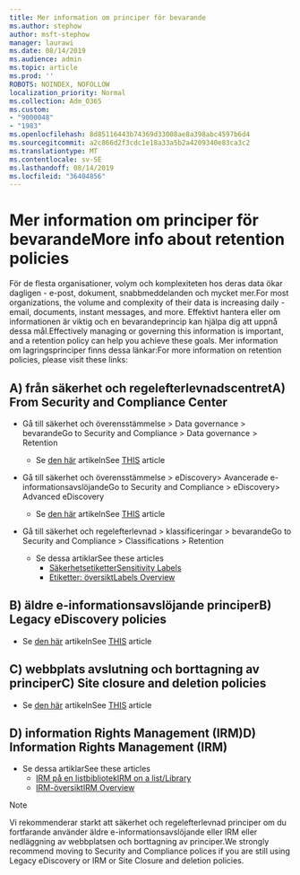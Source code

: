 ```yaml
---
title: Mer information om principer för bevarande
ms.author: stephow
author: msft-stephow
manager: laurawi
ms.date: 08/14/2019
ms.audience: admin
ms.topic: article
ms.prod: ''
ROBOTS: NOINDEX, NOFOLLOW
localization_priority: Normal
ms.collection: Adm_O365
ms.custom:
- "9000048"
- "1983"
ms.openlocfilehash: 8d85116443b74369d33008ae8a398abc4597b6d4
ms.sourcegitcommit: a2c866d2f3cdc1e18a33a5b2a4209340e83ca3c2
ms.translationtype: MT
ms.contentlocale: sv-SE
ms.lasthandoff: 08/14/2019
ms.locfileid: "36404856"
---
```

# <a name="more-info-about-retention-policies"></a><span data-ttu-id="be151-102">Mer information om principer för bevarande</span><span class="sxs-lookup"><span data-stu-id="be151-102">More info about retention policies</span></span>

<span data-ttu-id="be151-103">För de flesta organisationer, volym och komplexiteten hos deras data ökar dagligen - e-post, dokument, snabbmeddelanden och mycket mer.</span><span class="sxs-lookup"><span data-stu-id="be151-103">For most organizations, the volume and complexity of their data is increasing daily - email, documents, instant messages, and more.</span></span> <span data-ttu-id="be151-104">Effektivt hantera eller om informationen är viktig och en bevarandeprincip kan hjälpa dig att uppnå dessa mål.</span><span class="sxs-lookup"><span data-stu-id="be151-104">Effectively managing or governing this information is important, and a retention policy can help you achieve these goals.</span></span> <span data-ttu-id="be151-105">Mer information om lagringsprinciper finns dessa länkar:</span><span class="sxs-lookup"><span data-stu-id="be151-105">For more information on retention policies, please visit these links:</span></span>

## <a name="a-from-security-and-compliance-center"></a><span data-ttu-id="be151-106">A) från säkerhet och regelefterlevnadscentret</span><span class="sxs-lookup"><span data-stu-id="be151-106">A) From Security and Compliance Center</span></span>

- <span data-ttu-id="be151-107">Gå till säkerhet och överensstämmelse > Data governance > bevarande</span><span class="sxs-lookup"><span data-stu-id="be151-107">Go to Security and Compliance > Data governance > Retention</span></span>
  - <span data-ttu-id="be151-108">Se [den här](https://docs.microsoft.com/en-us/office365/securitycompliance/retention-policies) artikeln</span><span class="sxs-lookup"><span data-stu-id="be151-108">See [THIS](https://docs.microsoft.com/en-us/office365/securitycompliance/retention-policies) article</span></span>

- <span data-ttu-id="be151-109">Gå till säkerhet och överensstämmelse > eDiscovery> Avancerade e-informationsavslöjande</span><span class="sxs-lookup"><span data-stu-id="be151-109">Go to Security and Compliance > eDiscovery> Advanced eDiscovery</span></span> 
  - <span data-ttu-id="be151-110">Se [den här](https://docs.microsoft.com/en-us/office365/securitycompliance/ediscovery-cases) artikeln</span><span class="sxs-lookup"><span data-stu-id="be151-110">See [THIS](https://docs.microsoft.com/en-us/office365/securitycompliance/ediscovery-cases) article</span></span>

- <span data-ttu-id="be151-111">Gå till säkerhet och regelefterlevnad > klassificeringar > bevarande</span><span class="sxs-lookup"><span data-stu-id="be151-111">Go to Security and Compliance > Classifications > Retention</span></span>
  - <span data-ttu-id="be151-112">Se dessa artiklar</span><span class="sxs-lookup"><span data-stu-id="be151-112">See these articles</span></span>
    - [<span data-ttu-id="be151-113">Säkerhetsetiketter</span><span class="sxs-lookup"><span data-stu-id="be151-113">Sensitivity Labels</span></span>](https://docs.microsoft.com/en-us/office365/securitycompliance/sensitivity-labels)
    - [<span data-ttu-id="be151-114">Etiketter: översikt</span><span class="sxs-lookup"><span data-stu-id="be151-114">Labels Overview</span></span>](https://docs.microsoft.com/en-us/office365/securitycompliance/labels)

## <a name="b-legacy-ediscovery-policies"></a><span data-ttu-id="be151-115">B) äldre e-informationsavslöjande principer</span><span class="sxs-lookup"><span data-stu-id="be151-115">B) Legacy eDiscovery policies</span></span>

- <span data-ttu-id="be151-116">Se [den här](https://support.office.com/en-us/article/Set-up-an-eDiscovery-Center-in-SharePoint-Online-A18F8975-AA7F-43B4-A7D6-001D14744D8E) artikeln</span><span class="sxs-lookup"><span data-stu-id="be151-116">See [THIS](https://support.office.com/en-us/article/Set-up-an-eDiscovery-Center-in-SharePoint-Online-A18F8975-AA7F-43B4-A7D6-001D14744D8E) article</span></span>

## <a name="c-site-closure-and-deletion-policies"></a><span data-ttu-id="be151-117">C) webbplats avslutning och borttagning av principer</span><span class="sxs-lookup"><span data-stu-id="be151-117">C) Site closure and deletion policies</span></span>

- <span data-ttu-id="be151-118">Se [den här](https://support.office.com/en-us/article/Use-policies-for-site-closure-and-deletion-A8280D82-27FD-48C5-9ADF-8A5431208BA5) artikeln</span><span class="sxs-lookup"><span data-stu-id="be151-118">See [THIS](https://support.office.com/en-us/article/Use-policies-for-site-closure-and-deletion-A8280D82-27FD-48C5-9ADF-8A5431208BA5) article</span></span>  

## <a name="d-information-rights-management-irm"></a><span data-ttu-id="be151-119">D) information Rights Management (IRM)</span><span class="sxs-lookup"><span data-stu-id="be151-119">D) Information Rights Management (IRM)</span></span>

- <span data-ttu-id="be151-120">Se dessa artiklar</span><span class="sxs-lookup"><span data-stu-id="be151-120">See these articles</span></span>
  - [<span data-ttu-id="be151-121">IRM på en listbibliotek</span><span class="sxs-lookup"><span data-stu-id="be151-121">IRM on a list/Library</span></span>](https://support.office.com/en-us/article/apply-information-rights-management-to-a-list-or-library-3bdb5c4e-94fc-4741-b02f-4e7cc3c54aa1)
  - [<span data-ttu-id="be151-122">IRM-översikt</span><span class="sxs-lookup"><span data-stu-id="be151-122">IRM Overview</span></span>](https://support.office.com/en-us/article/create-and-apply-information-management-policies-eb501fe9-2ef6-4150-945a-65a6451ee9e9)

> [!Note]
> <span data-ttu-id="be151-123">Vi rekommenderar starkt att säkerhet och regelefterlevnad principer om du fortfarande använder äldre e-informationsavslöjande eller IRM eller nedläggning av webbplatsen och borttagning av principer.</span><span class="sxs-lookup"><span data-stu-id="be151-123">We strongly recommend moving to Security and Compliance polices if you are still using Legacy eDiscovery or IRM or Site Closure and deletion policies.</span></span>
